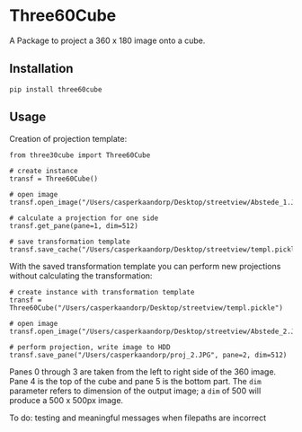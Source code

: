 # Three60Cube

A Package to project a 360 x 180 image onto a cube.

## Installation

```
pip install three60cube
```

## Usage

Creation of projection template:
```
from three30cube import Three60Cube

# create instance
transf = Three60Cube()

# open image
transf.open_image("/Users/casperkaandorp/Desktop/streetview/Abstede_1.JPG")

# calculate a projection for one side
transf.get_pane(pane=1, dim=512)

# save transformation template
transf.save_cache("/Users/casperkaandorp/Desktop/streetview/templ.pickle")
```

With the saved transformation template you can perform new projections without 
calculating the transformation:

```
# create instance with transformation template
transf = Three60Cube("/Users/casperkaandorp/Desktop/streetview/templ.pickle")

# open image
transf.open_image("/Users/casperkaandorp/Desktop/streetview/Abstede_2.JPG")

# perform projection, write image to HDD
transf.save_pane("/Users/casperkaandorp/proj_2.JPG", pane=2, dim=512)
```

Panes 0 through 3 are taken from the left to right side of the 360 image. Pane 4 is the top of the cube and pane 5 is the bottom part. The `dim` parameter refers to dimension of the output image; a `dim` of 500 will produce a 500 x 500px image.

To do: testing and meaningful messages when filepaths are incorrect



